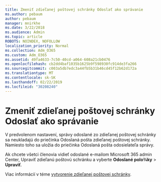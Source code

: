 ```yaml
---
title: Zmeniť zdieľanej poštovej schránky Odoslať ako správanie
ms.author: pebaum
author: pebaum
manager: mnirkhe
ms.date: 3/22/2018
ms.audience: Admin
ms.topic: article
ROBOTS: NOINDEX, NOFOLLOW
localization_priority: Normal
ms.collection: Adm_O365
ms.custom: Adm_O365
ms.assetid: 49fa4633-7c50-40cd-a064-608a21cb0476
ms.openlocfilehash: cb2dd4baf1035b1625b9f598930fc914de3fa266
ms.sourcegitcommit: c003a5db7edc3a44fb5b31b46cd45f12b62d172a
ms.translationtype: MT
ms.contentlocale: sk-SK
ms.lasthandoff: 02/22/2019
ms.locfileid: "30208240"
---
```

# <a name="changing-shared-mailbox-send-as-behavior"></a>Zmeniť zdieľanej poštovej schránky Odoslať ako správanie

V predvolenom nastavení, správy odoslané zo zdieľanej poštovej schránky sa neukladajú do priečinka Odoslaná pošta zdieľanej poštovej schránky. Namiesto toho sa uložia do priečinka Odoslaná pošta odosielateľa správy.
  
Ak chcete všetci členovia vidieť odoslané e-mailom Microsoft 365 admin Center, Upraviť zdieľanú poštovú schránku a vyberte **Odoslané polo¾ky** \> **Upraviť**.
  
Viac informácií v téme [vytvorenie zdieľanej poštovej schránky](https://support.office.com/article/create-a-shared-mailbox-871a246d-3acd-4bba-948e-5de8be0544c9).
  

